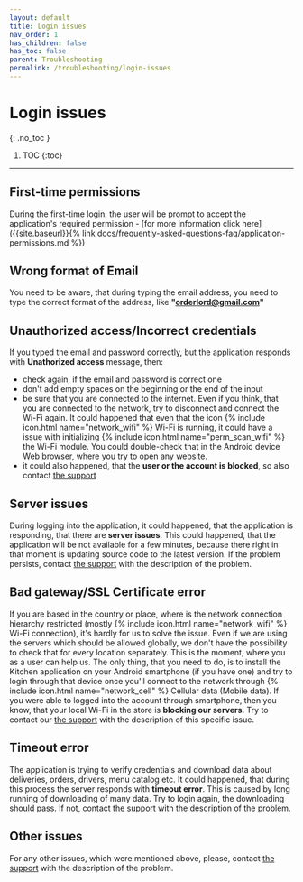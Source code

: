 ```yaml
---
layout: default
title: Login issues
nav_order: 1
has_children: false
has_toc: false
parent: Troubleshooting
permalink: /troubleshooting/login-issues
---
```


# Login issues
{: .no_toc }

1. TOC
{:toc}

---

## First-time permissions
During the first-time login, the user will be prompt to accept the application's required permission - [for more information click here]({{site.baseurl}}{% link docs/frequently-asked-questions-faq/application-permissions.md %})

## Wrong format of Email
You need to be aware, that during typing the email address, you need to type the correct format of the address, like **"orderlord@gmail.com"**

## Unauthorized access/Incorrect credentials
If you typed the email and password correctly, but the application responds with **Unathorized access** message, then:
- <span class="text-red-200">check again, if the email and password is correct one</span>
- <span class="text-red-200">don't add empty spaces on the beginning or the end of the input</span>
- <span class="text-red-200">be sure that you are connected to the internet. Even if you think, that you are connected to the network, try to disconnect and connect the Wi-Fi again. It could happened that even that the icon {% include icon.html name="network_wifi" %} Wi-Fi is running, it could have a issue with initializing {% include icon.html name="perm_scan_wifi" %} the Wi-Fi module. You could double-check that in the Android device Web browser, where you try to open any website.</span>
- <span class="text-red-200">it could also happened, that the **user or the account is blocked**, so also contact [the support](mailto:support@orderlord.com)</span>

## Server issues
<span class="text-red-200">During logging into the application, it could happened, that the application is responding, that there are **server issues**. This could happened, that the application will be not available for a few minutes, because there right in that moment is updating source code to the latest version. If the problem persists, contact [the support](mailto:support@orderlord.com) with the description of the problem.</span>

## Bad gateway/SSL Certificate error
<span class="text-red-200">If you are based in the country or place, where is the network connection hierarchy restricted (mostly {% include icon.html name="network_wifi" %} Wi-Fi connection), it's hardly for us to solve the issue. Even if we are using the servers which should be allowed globally, we don't have the possibility to check that for every location separately.</span> This is the moment, where you as a user can help us. The only thing, that you need to do, is to install the Kitchen application on your Android smartphone (if you have one) and try to login through that device once you'll connect to the network through {% include icon.html name="network_cell" %} Cellular data (Mobile data). If you were able to logged into the account through smartphone, then you know, that your local Wi-Fi in the store is **blocking our servers**. Try to contact our [the support](mailto:support@orderlord.com) with the description of this specific issue.

## Timeout error
<span class="text-red-200">The application is trying to verify credentials and download data about deliveries, orders, drivers, menu catalog etc. It could happened, that during this process the server responds with **timeout error**. This is caused by long running of downloading of many data. Try to login again, the downloading should pass. If not, contact [the support](mailto:support@orderlord.com) with the description of the problem.</span>

## Other issues
For any other issues, which were mentioned above, please, contact [the support](mailto:support@orderlord.com) with the description of the problem.